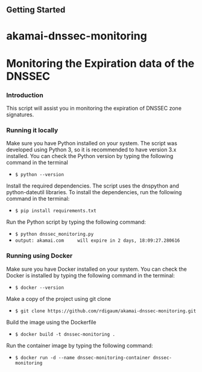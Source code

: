Getting Started
---------------
# akamai-dnssec-monitoring
# Monitoring the Expiration data of the DNSSEC

### Introduction

This script will assist you in monitoring the expiration of DNSSEC zone signatures.

### Running it locally


Make sure you have Python installed on your system. The script was developed using Python 3, so it is recommended to have version 3.x installed. You can check the Python version by typing the following command in the terminal

- `$ python --version`

Install the required dependencies. The script uses the dnspython and python-dateutil libraries. To install the dependencies, run the following command in the terminal:

- `$ pip install requirements.txt`

Run the Python script by typing the following command:

- `$ python dnssec_monitoring.py`
- `output: akamai.com     will expire in 2 days, 18:09:27.280616`

### Running using Docker

Make sure you have Docker installed on your system. You can check the Docker is installed by typing the following command in the terminal:

- `$ docker --version`

Make a copy of the project using git clone

- `$ git clone https://github.com/rdigaum/akamai-dnssec-monitoring.git`

Build the image using the Dockerfile

- `$ docker build -t dnssec-monitoring .`

Run the container image by typing the following command:

- `$ docker run -d --name dnssec-monitoring-container dnssec-monitoring`

